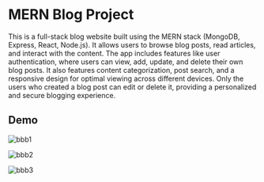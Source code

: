 # MERN Blog Project

This is a full-stack blog website built using the MERN stack (MongoDB, Express, React, Node.js). It allows users to browse blog posts, read articles, and interact with the content. The app includes features like user authentication, where users can view, add, update, and delete their own blog posts. It also features content categorization, post search, and a responsive design for optimal viewing across different devices. Only the users who created a blog post can edit or delete it, providing a personalized and secure blogging experience.


## Demo
![bbb1](https://github.com/user-attachments/assets/fd1cc4c6-00e4-41f7-b6e6-76e5e97221fa)


![bbb2](https://github.com/user-attachments/assets/603ab7d1-4439-49fc-b1b0-4b81d1fc43fe)


![bbb3](https://github.com/user-attachments/assets/26a33683-0253-4b01-9ec1-381a42e623e7)
